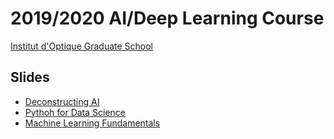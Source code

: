 # 2019/2020 AI/Deep Learning Course

[Institut d'Optique Graduate School](https://www.institutoptique.fr)

## Slides

- [Deconstructing AI](https://www.bpesquet.fr/en/slides/ai/deconstructing-ai/)
- [Pythoh for Data Science](https://www.bpesquet.fr/en/slides/ai/python-data-science/)
- [Machine Learning Fundamentals](https://www.bpesquet.fr/en/slides/ai/ml-fundamentals/)
